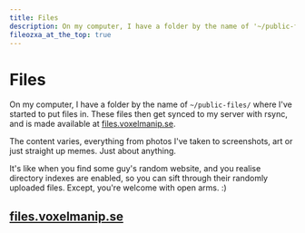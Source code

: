 ```yaml
---
title: Files
description: On my computer, I have a folder by the name of '~/public-files/' where I've started to put files in. These files then get synced to my server with rsync, and is made available at files.voxelmanip.se.
fileozxa_at_the_top: true
---
```


# Files
On my computer, I have a folder by the name of `~/public-files/` where I've started to put files in. These files then get synced to my server with rsync, and is made available at [files.voxelmanip.se](https://files.voxelmanip.se).

The content varies, everything from photos I've taken to screenshots, art or just straight up memes. Just about anything.

It's like when you find some guy's random website, and you realise directory indexes are enabled, so you can sift through their randomly uploaded files. Except, you're welcome with open arms. :)

## [files.voxelmanip.se](https://files.voxelmanip.se)
